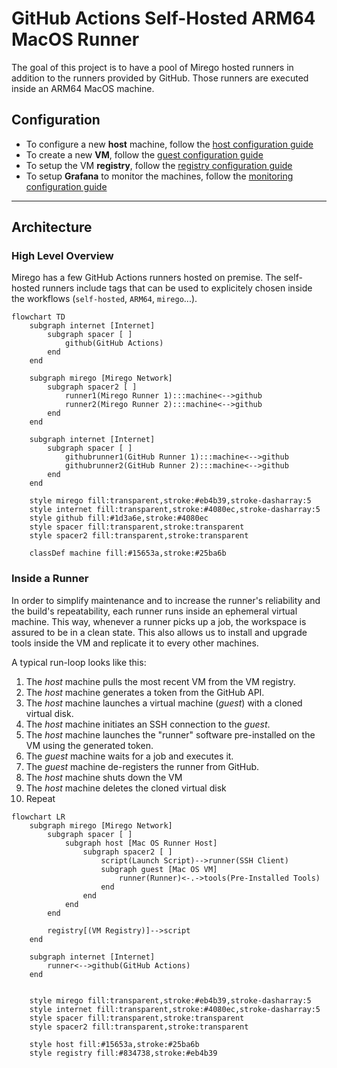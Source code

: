 # GitHub Actions Self-Hosted ARM64 MacOS Runner

The goal of this project is to have a pool of Mirego hosted runners in addition to the runners provided by GitHub. Those runners are executed inside an ARM64 MacOS machine.

## Configuration

- To configure a new __host__ machine, follow the [host configuration guide](host/README.md)
- To create a new __VM__, follow the [guest configuration guide](guest/README.md)
- To setup the VM __registry__, follow the [registry configuration guide](registry/README.md)
- To setup __Grafana__ to monitor the machines, follow the [monitoring configuration guide](monitoring/README.md)

---

## Architecture

### High Level Overview

Mirego has a few GitHub Actions runners hosted on premise. The self-hosted runners include tags that can be used to explicitely chosen inside the workflows (`self-hosted`, `ARM64`, `mirego`...).

```mermaid
flowchart TD
    subgraph internet [Internet]
        subgraph spacer [ ]
            github(GitHub Actions)
        end
    end

    subgraph mirego [Mirego Network]
        subgraph spacer2 [ ]
            runner1(Mirego Runner 1):::machine<-->github
            runner2(Mirego Runner 2):::machine<-->github
        end
    end

    subgraph internet [Internet]
        subgraph spacer [ ]
            githubrunner1(GitHub Runner 1):::machine<-->github
            githubrunner2(GitHub Runner 2):::machine<-->github
        end
    end

    style mirego fill:transparent,stroke:#eb4b39,stroke-dasharray:5
    style internet fill:transparent,stroke:#4080ec,stroke-dasharray:5
    style github fill:#1d3a6e,stroke:#4080ec
    style spacer fill:transparent,stroke:transparent
    style spacer2 fill:transparent,stroke:transparent

    classDef machine fill:#15653a,stroke:#25ba6b
```

### Inside a Runner

In order to simplify maintenance and to increase the runner's reliability and the build's repeatability, each runner runs inside an ephemeral virtual machine. This way, whenever a runner picks up a job, the workspace is assured to be in a clean state. This also allows us to install and upgrade tools inside the VM and replicate it to every other machines.

A typical run-loop looks like this:

1. The _host_ machine pulls the most recent VM from the VM registry.
2. The _host_ machine generates a token from the GitHub API.
3. The _host_ machine launches a virtual machine (_guest_) with a cloned virtual disk.
4. The _host_ machine initiates an SSH connection to the _guest_.
5. The _host_ machine launches the "runner" software pre-installed on the VM using the generated token.
6. The _guest_ machine waits for a job and executes it.
7. The _guest_ machine de-registers the runner from GitHub.
8. The _host_ machine shuts down the VM
9. The _host_ machine deletes the cloned virtual disk
10. Repeat

```mermaid
flowchart LR
    subgraph mirego [Mirego Network]
        subgraph spacer [ ]
            subgraph host [Mac OS Runner Host]
                subgraph spacer2 [ ]
                    script(Launch Script)-->runner(SSH Client)
                    subgraph guest [Mac OS VM]
                        runner(Runner)<-.->tools(Pre-Installed Tools)
                    end
                end
            end
        end

        registry[(VM Registry)]-->script
    end

    subgraph internet [Internet]
        runner<-->github(GitHub Actions)
    end


    style mirego fill:transparent,stroke:#eb4b39,stroke-dasharray:5
    style internet fill:transparent,stroke:#4080ec,stroke-dasharray:5
    style spacer fill:transparent,stroke:transparent
    style spacer2 fill:transparent,stroke:transparent

    style host fill:#15653a,stroke:#25ba6b
    style registry fill:#834738,stroke:#eb4b39
```
